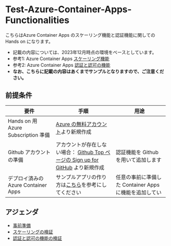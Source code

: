 # Test-Azure-Container-Apps-Functionalities
こちらはAzure Container Apps のスケーリング機能と認証機能に関しての Hands on になります。
+ 記載の内容については、2023年12月時点の環境をベースとしています。
+ 参考1: Azure Container Apps [スケーリング機能](https://learn.microsoft.com/ja-jp/azure/container-apps/scale-app?pivots=azure-cli#http)
+ 参考2: Azure Container Apps [認証と認可の機能](https://learn.microsoft.com/ja-jp/azure/container-apps/authentication)
+ **なお、こちらに記載の内容はあくまでサンプルとなりますので、ご注意ください。**

## 前提条件
|  要件  |  手順  |  用途  |
| ---- | ---- | ---- |
|  Hands on 用 Azure Subscription 準備  |  [Azure の無料アカウント](https://azure.microsoft.com/ja-jp/free/)より新規作成 | |
|  Github アカウントの準備  |  アカウントが存在しない場合： [Github Top ページの Sign up for GitHub](https://github.com/) より新規作成  | 認証機能を Github を用いて追加します |
|  デプロイ済みの Azure Container Apps | サンプルアプリの作り方は[こちら](https://learn.microsoft.com/ja-jp/azure/container-apps/tutorial-deploy-first-app-cli?tabs=bash)を参考にしてください | 任意の事前に準備した Container Apps に機能を追加してい |
<!-- + Hands on 用 Azure Subscription 準備
  + 参考： [Azure の無料アカウント](https://azure.microsoft.com/ja-jp/free/)より新規作成
+ Github アカウントの準備
  + アカウントが存在しない場合： [Github Top ページの Sign up for GitHub](https://github.com/) より新規作成
  + 用途：認証機能を Github を用いて追加します
+ デプロイ済みの Azure Container Apps
  + サンプルアプリの作り方は[こちら](https://learn.microsoft.com/ja-jp/azure/container-apps/tutorial-deploy-first-app-cli?tabs=bash)を参考にしてください
  + 用途：任意の事前に準備した Container Apps に機能を追加していくためです
     -->
## アジェンダ
+ [事前準備](README.md)
+ [スケーリングの検証](scaling-valification.md)
+ [認証と認可の機能の検証](authentication-valification.md)
